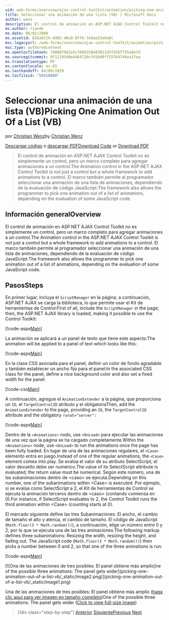 ```yaml
---
uid: web-forms/overview/ajax-control-toolkit/animation/picking-one-animation-out-of-a-list-vb
title: Seleccionar una animación de una lista (VB) | Microsoft Docs
author: wenz
description: El control de animación en ASP.NET AJAX Control Toolkit no es simplemente un control, pero un marco completo para agregar animaciones a un control. El marco de trabajo también permitir...
ms.author: riande
ms.date: 06/02/2008
ms.assetid: 81ba9116-d485-40c0-8ff6-7e9ae23e0a0c
msc.legacyurl: /web-forms/overview/ajax-control-toolkit/animation/picking-one-animation-out-of-a-list-vb
msc.type: authoredcontent
ms.openlocfilehash: 7d8807962e5cf668358e03821d5fd3bf755a0e7d
ms.sourcegitcommit: 0f1119340e4464720cfd16d0ff15764746ea1fea
ms.translationtype: MT
ms.contentlocale: es-ES
ms.lasthandoff: 04/09/2019
ms.locfileid: "59418890"
---
```

# <a name="picking-one-animation-out-of-a-list-vb"></a><span data-ttu-id="6404f-104">Seleccionar una animación de una lista (VB)</span><span class="sxs-lookup"><span data-stu-id="6404f-104">Picking One Animation Out Of a List (VB)</span></span>

<span data-ttu-id="6404f-105">por [Christian Wenz](https://github.com/wenz)</span><span class="sxs-lookup"><span data-stu-id="6404f-105">by [Christian Wenz](https://github.com/wenz)</span></span>

<span data-ttu-id="6404f-106">[Descargar código](http://download.microsoft.com/download/f/9/a/f9a26acd-8df4-4484-8a18-199e4598f411/Animation5.vb.zip) o [descargar PDF](http://download.microsoft.com/download/6/7/1/6718d452-ff89-4d3f-a90e-c74ec2d636a3/animation5VB.pdf)</span><span class="sxs-lookup"><span data-stu-id="6404f-106">[Download Code](http://download.microsoft.com/download/f/9/a/f9a26acd-8df4-4484-8a18-199e4598f411/Animation5.vb.zip) or [Download PDF](http://download.microsoft.com/download/6/7/1/6718d452-ff89-4d3f-a90e-c74ec2d636a3/animation5VB.pdf)</span></span>

> <span data-ttu-id="6404f-107">El control de animación en ASP.NET AJAX Control Toolkit no es simplemente un control, pero un marco completo para agregar animaciones a un control.</span><span class="sxs-lookup"><span data-stu-id="6404f-107">The Animation control in the ASP.NET AJAX Control Toolkit is not just a control but a whole framework to add animations to a control.</span></span> <span data-ttu-id="6404f-108">El marco también permite al programador seleccionar una animación de una lista de animaciones, dependiendo de la evaluación de código JavaScript.</span><span class="sxs-lookup"><span data-stu-id="6404f-108">The framework also allows the programmer to pick one animation out of a list of animations, depending on the evaluation of some JavaScript code.</span></span>


## <a name="overview"></a><span data-ttu-id="6404f-109">Información general</span><span class="sxs-lookup"><span data-stu-id="6404f-109">Overview</span></span>

<span data-ttu-id="6404f-110">El control de animación en ASP.NET AJAX Control Toolkit no es simplemente un control, pero un marco completo para agregar animaciones a un control.</span><span class="sxs-lookup"><span data-stu-id="6404f-110">The Animation control in the ASP.NET AJAX Control Toolkit is not just a control but a whole framework to add animations to a control.</span></span> <span data-ttu-id="6404f-111">El marco también permite al programador seleccionar una animación de una lista de animaciones, dependiendo de la evaluación de código JavaScript.</span><span class="sxs-lookup"><span data-stu-id="6404f-111">The framework also allows the programmer to pick one animation out of a list of animations, depending on the evaluation of some JavaScript code.</span></span>

## <a name="steps"></a><span data-ttu-id="6404f-112">Pasos</span><span class="sxs-lookup"><span data-stu-id="6404f-112">Steps</span></span>

<span data-ttu-id="6404f-113">En primer lugar, incluya el `ScriptManager` en la página; a continuación, ASP.NET AJAX se carga la biblioteca, lo que permite usar el Kit de herramientas de Control:</span><span class="sxs-lookup"><span data-stu-id="6404f-113">First of all, include the `ScriptManager` in the page; then, the ASP.NET AJAX library is loaded, making it possible to use the Control Toolkit:</span></span>

[!code-aspx[Main](picking-one-animation-out-of-a-list-vb/samples/sample1.aspx)]

<span data-ttu-id="6404f-114">La animación se aplicará a un panel de texto que tiene este aspecto:</span><span class="sxs-lookup"><span data-stu-id="6404f-114">The animation will be applied to a panel of text which looks like this:</span></span>

[!code-aspx[Main](picking-one-animation-out-of-a-list-vb/samples/sample2.aspx)]

<span data-ttu-id="6404f-115">En la clase CSS asociada para el panel, definir un color de fondo agradable y también establecer un ancho fijo para el panel:</span><span class="sxs-lookup"><span data-stu-id="6404f-115">In the associated CSS class for the panel, define a nice background color and also set a fixed width for the panel:</span></span>

[!code-css[Main](picking-one-animation-out-of-a-list-vb/samples/sample3.css)]

<span data-ttu-id="6404f-116">A continuación, agregue el `AnimationExtender` a la página, que proporciona un `ID`, el `TargetControlID` atributo y el obligatoria</span><span class="sxs-lookup"><span data-stu-id="6404f-116">Then, add the `AnimationExtender` to the page, providing an `ID`, the `TargetControlID` attribute and the obligatory</span></span> `runat="server":`

[!code-aspx[Main](picking-one-animation-out-of-a-list-vb/samples/sample4.aspx)]

<span data-ttu-id="6404f-117">Dentro de la `<Animations>` nodo, use `<OnLoad>` para ejecutar las animaciones de una vez que la página se ha cargado completamente.</span><span class="sxs-lookup"><span data-stu-id="6404f-117">Within the `<Animations>` node, use `<OnLoad>` to run the animations once the page has been fully loaded.</span></span> <span data-ttu-id="6404f-118">En lugar de una de las animaciones regulares, el `<Case>` elemento entra en juego.</span><span class="sxs-lookup"><span data-stu-id="6404f-118">Instead of one of the regular animations, the `<Case>` element comes into play.</span></span> <span data-ttu-id="6404f-119">Se evalúa el valor de su atributo SelectScript; el valor devuelto debe ser numérico.</span><span class="sxs-lookup"><span data-stu-id="6404f-119">The value of its SelectScript attribute is evaluated; the return value must be numerical.</span></span> <span data-ttu-id="6404f-120">Según este número, una de las subanimaciones dentro de &lt;caso&gt; se ejecuta.</span><span class="sxs-lookup"><span data-stu-id="6404f-120">Depending on this number, one of the subanimations within &lt;Case&gt; is executed.</span></span> <span data-ttu-id="6404f-121">Por ejemplo, si se evalúa como SelectScript a 2, el Kit de herramientas de Control se ejecuta la animación terceros dentro de &lt;caso&gt; (contando comienza en 0).</span><span class="sxs-lookup"><span data-stu-id="6404f-121">For instance, if SelectScript evaluates to 2, the Control Toolkit runs the third animation within &lt;Case&gt; (counting starts at 0).</span></span>

<span data-ttu-id="6404f-122">El marcado siguiente define las tres Subanimaciones: El ancho, el cambio de tamaño el alto y atenúa, el cambio de tamaño. El código de JavaScript (`Math.floor(3 * Math.random())`), a continuación, elige un número entre 0 y 2, por lo que se ejecuta una de las tres animaciones:</span><span class="sxs-lookup"><span data-stu-id="6404f-122">The following markup defines three subanimations: Resizing the width, resizing the height, and fading out. The JavaScript code (`Math.floor(3 * Math.random())`) then picks a number between 0 and 2, so that one of the three animations is run:</span></span>

[!code-aspx[Main](picking-one-animation-out-of-a-list-vb/samples/sample5.aspx)]


[![O<span data-ttu-id="6404f-123">na de las animaciones de tres posibles: El panel obtiene más amplio]</span><span class="sxs-lookup"><span data-stu-id="6404f-123">ne of the possible three animations: The panel gets wider]</span></span>(picking-one-animation-out-of-a-list-vb/_static/image2.png)](picking-one-animation-out-of-a-list-vb/_static/image1.png)

<span data-ttu-id="6404f-124">Una de las animaciones de tres posibles: El panel obtiene más amplio ([haga clic aquí para ver imagen en tamaño completo](picking-one-animation-out-of-a-list-vb/_static/image3.png))</span><span class="sxs-lookup"><span data-stu-id="6404f-124">One of the possible three animations: The panel gets wider ([Click to view full-size image](picking-one-animation-out-of-a-list-vb/_static/image3.png))</span></span>

> [!div class="step-by-step"]
> <span data-ttu-id="6404f-125">[Anterior](animation-depending-on-a-condition-vb.md)
> [Siguiente](animating-in-response-to-user-interaction-vb.md)</span><span class="sxs-lookup"><span data-stu-id="6404f-125">[Previous](animation-depending-on-a-condition-vb.md)
[Next](animating-in-response-to-user-interaction-vb.md)</span></span>
